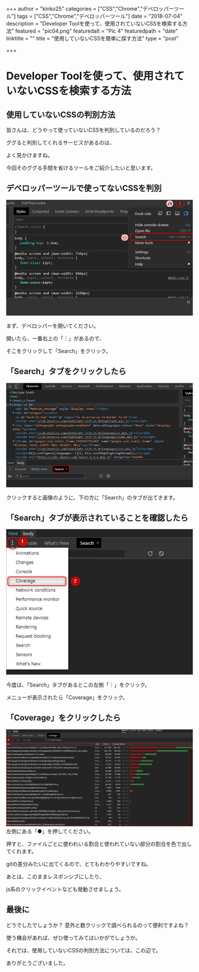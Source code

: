 +++
author = "kinko25"
categories = ["CSS","Chrome","デベロッパーツール"]
tags = ["CSS","Chrome","デベロッパーツール"]
date = "2018-07-04"
description = "Developer Toolを使って、使用されていないCSSを検索する方法"
featured = "pic04.png"
featuredalt = "Pic 4"
featuredpath = "date"
linktitle = ""
title = "使用していないCSSを簡単に探す方法"
type = "post"

+++

# Developer Toolを使って、使用されていないCSSを検索する方法
## 使用していないCSSの判別方法
皆さんは、どうやって使っていないCSSを判別しているのだろう？

ググると判別してくれるサービスがあるのは、

よく見かけますね。


今回そのググる手間を省けるツールをご紹介したいと思います。

## デベロッパーツールで使ってないCSSを判別
![CSS_image](/img/2018/07/2018070501.png)


まず、デベロッパーを開いてください。

開いたら、一番右上の「︙」があるので、

そこをクリックして「Search」をクリック。

## 「Search」タブをクリックしたら

![CSS_image](/img/2018/07/2018070502.png)


クリックすると画像のように、下の方に「Search」のタブが出てきます。


## 「Search」タブが表示されていることを確認したら

![CSS_image](/img/2018/07/2018070503.png)

今度は、「Search」タブがあるとこの左側「︙」をクリック。

メニューが表示されたら「Coverage」をクリック。


## 「Coverage」をクリックしたら

![CSS_image](/img/2018/07/2018070504.png)
左側にある「●」を押してください。

押すと、ファイルごとに使われいる割合と使われていない部分の割合を色で出してくれます。

gitの差分みたいに出てくるので、とてもわかりやすいですね。

あとは、このままレスポンシブにしたり、

js系のクリックイベントなども発動させましょう。


## 最後に
どうでしたでしょうか？
意外と数クリックで調べられるのって便利ですよね？

使う機会があれば、ぜひ使ってみてはいかがでしょうか。

それでは、使用していないCSSの判別方法については、この辺で。

ありがとうございました。